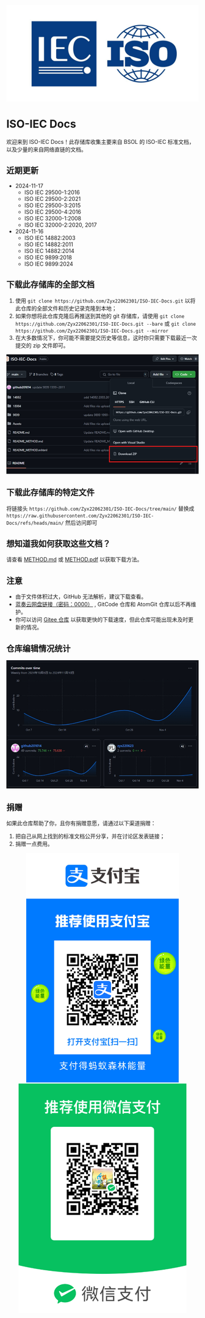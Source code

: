 ![](https://raw.githubusercontent.com/Zyx22062301/ISO-IEC-Docs-Assets/refs/heads/main/icon.jpg)

# ISO-IEC Docs

欢迎来到 ISO-IEC Docs！此存储库收集主要来自 BSOL 的 ISO-IEC 标准文档，以及少量的来自网络直链的文档。

## 近期更新
- 2024-11-17
   - ISO IEC 29500-1:2016
   - ISO IEC 29500-2:2021
   - ISO IEC 29500-3:2015
   - ISO IEC 29500-4:2016
   - ISO IEC 32000-1:2008
   - ISO IEC 32000-2:2020, 2017
- 2024-11-16
   - ISO IEC 14882:2003
   - ISO IEC 14882:2011
   - ISO IEC 14882:2014
   - ISO IEC 9899:2018
   - ISO IEC 9899:2024

## 下载此存储库的全部文档
1. 使用 `git clone https://github.com/Zyx22062301/ISO-IEC-Docs.git` 以将此仓库的全部文件和历史记录克隆到本地；
2. 如果你想将此仓库克隆后再推送到其他的 git 存储库，请使用 `git clone https://github.com/Zyx22062301/ISO-IEC-Docs.git --bare` 或 `git clone https://github.com/Zyx22062301/ISO-IEC-Docs.git --mirror`
3. 在大多数情况下，你可能不需要提交历史等信息，这时你只需要下载最近一次提交的 zip 文件即可。

![](https://raw.githubusercontent.com/Zyx22062301/ISO-IEC-Docs-Assets/refs/heads/main/downloadzip.png)

## 下载此存储库的特定文件
将链接头 `https://github.com/Zyx22062301/ISO-IEC-Docs/tree/main/` 替换成 `https://raw.githubusercontent.com/Zyx22062301/ISO-IEC-Docs/refs/heads/main/` 然后访问即可

## 想知道我如何获取这些文档？
请查看 [METHOD.md](https://github.com/Zyx22062301/ISO-IEC-Docs/blob/main/METHOD.md) 或 [METHOD.pdf](https://github.com/Zyx22062301/ISO-IEC-Docs/blob/main/METHOD.pdf) 以获取下载方法。

## 注意
- 由于文件体积过大，GitHub 无法解析，建议下载查看。
- [蓝奏云网盘链接（密码：0000）](https://610402220623.lanzouq.com/b00tay8n1c) , GitCode 仓库和 AtomGit 仓库以后不再维护。
- 你可以访问 [Gitee 仓库](https://gitee.com/MICRO201014_admin/ISO-IEC-Docs) 以获取更快的下载速度，但此仓库可能出现未及时更新的情况。

## 仓库编辑情况统计
![](https://raw.githubusercontent.com/Zyx22062301/ISO-IEC-Docs-Assets/refs/heads/main/contributors.png)

## 捐赠

如果此仓库帮助了你，且你有捐赠意愿，请通过以下渠道捐赠：

1. 把自己从网上找到的标准文档公开分享，并在讨论区发表链接；
2. 捐赠一点费用。

<p align = "center">    
<img  src="https://raw.githubusercontent.com/Zyx22062301/ISO-IEC-Docs-Assets/refs/heads/main/alipay.jpg" height="600" />
<img  src="https://raw.githubusercontent.com/Zyx22062301/ISO-IEC-Docs-Assets/refs/heads/main/wepay.png" height="600" />
</p>
















